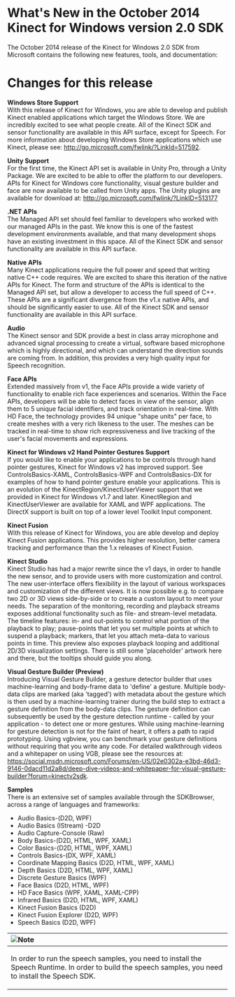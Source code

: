 What's New in the October 2014 Kinect for Windows version 2.0 SDK  
=================================================================  

The October 2014 release of the Kinect for Windows 2.0 SDK from Microsoft contains the following new features, tools, and documentation:  

<span id="ID4ER"></span>

Changes for this release  
========================  

**Windows Store Support**    
With this release of Kinect for Windows, you are able to develop and publish Kinect enabled applications which target the Windows Store. We are incredibly excited to see what people create. All of the Kinect SDK and sensor functionality are available in this API surface, except for Speech. For more information about developing Windows Store applications which use Kinect, please see: <http://go.microsoft.com/fwlink/?LinkId=517592>.  

**Unity Support**    
For the first time, the Kinect API set is available in Unity Pro, through a Unity Package. We are excited to be able to offer the platform to our developers. APIs for Kinect for Windows core functionality, visual gesture builder and face are now available to be called from Unity apps. The Unity plugins are available for download at: <http://go.microsoft.com/fwlink/?LinkID=513177>

**.NET APIs**    
The Managed API set should feel familiar to developers who worked with our managed APIs in the past. We know this is one of the fastest development environments available, and that many development shops have an existing investment in this space. All of the Kinect SDK and sensor functionality are available in this API surface.  

**Native APIs**    
Many Kinect applications require the full power and speed that writing native C++ code requires. We are excited to share this iteration of the native APIs for Kinect. The form and structure of the APIs is identical to the Managed API set, but allow a developer to access the full speed of C++. These APIs are a significant divergence from the v1.x native APIs, and should be significantly easier to use. All of the Kinect SDK and sensor functionality are available in this API surface.  

**Audio**    
The Kinect sensor and SDK provide a best in class array microphone and advanced signal processing to create a virtual, software based microphone which is highly directional, and which can understand the direction sounds are coming from. In addition, this provides a very high quality input for Speech recognition.  

**Face APIs**    
Extended massively from v1, the Face APIs provide a wide variety of functionality to enable rich face experiences and scenarios. Within the Face APIs, developers will be able to detect faces in view of the sensor, align them to 5 unique facial identifiers, and track orientation in real-time. With HD Face, the technology provides 94 unique "shape units" per face, to create meshes with a very rich likeness to the user. The meshes can be tracked in real-time to show rich expressiveness and live tracking of the user's facial movements and expressions.  

**Kinect for Windows v2 Hand Pointer Gestures Support**    
If you would like to enable your applications to be controls through hand pointer gestures, Kinect for Windows v2 has improved support. See ControlsBasics-XAML, ControlsBasics-WPF and ControlsBasics-DX for examples of how to hand pointer gesture enable your applications. This is an evolution of the KinectRegion/KinectUserViewer support that we provided in Kinect for Windows v1.7 and later. KinectRegion and KinectUserViewer are available for XAML and WPF applications. The DirectX support is built on top of a lower level Toolkit Input component.  

**Kinect Fusion**    
With this release of Kinect for Windows, you are able develop and deploy Kinect Fusion applications. This provides higher resolution, better camera tracking and performance than the 1.x releases of Kinect Fusion.  

**Kinect Studio**    
Kinect Studio has had a major rewrite since the v1 days, in order to handle the new sensor, and to provide users with more customization and control. The new user-interface offers flexibility in the layout of various workspaces and customization of the different views. It is now possible e.g. to compare two 2D or 3D views side-by-side or to create a custom layout to meet your needs. The separation of the monitoring, recording and playback streams exposes additional functionality such as file- and stream-level metadata. The timeline features: in- and out-points to control what portion of the playback to play; pause-points that let you set multiple points at which to suspend a playback; markers, that let you attach meta-data to various points in time. This preview also exposes playback looping and additional 2D/3D visualization settings. There is still some 'placeholder' artwork here and there, but the tooltips should guide you along.  

**Visual Gesture Builder (Preview)**    
Introducing Visual Gesture Builder, a gesture detector builder that uses machine-learning and body-frame data to 'define' a gesture. Multiple body-data clips are marked (aka 'tagged') with metadata about the gesture which is then used by a machine-learning trainer during the build step to extract a gesture definition from the body-data clips. The gesture definition can subsequently be used by the gesture detection runtime - called by your application - to detect one or more gestures. While using machine-learning for gesture detection is not for the faint of heart, it offers a path to rapid prototyping. Using vgbview, you can benchmark your gesture definitions without requiring that you write any code. For detailed walkthrough videos and a whitepaper on using VGB, please see the resources at: <https://social.msdn.microsoft.com/Forums/en-US/02e0302a-e3bd-46d3-9146-0dacd11d2a8d/deep-dive-videos-and-whitepaper-for-visual-gesture-builder?forum=kinectv2sdk>.  

**Samples**    
There is an extensive set of samples available through the SDKBrowser, across a range of languages and frameworks:  

-   Audio Basics-(D2D, WPF)  
-   Audio Basics (IStream) -D2D  
-   Audio Capture-Console (Raw)  
-   Body Basics-(D2D, HTML, WPF, XAML)  
-   Color Basics-(D2D, HTML, WPF, XAML)  
-   Controls Basics-(DX, WPF, XAML)  
-   Coordinate Mapping Basics (D2D, HTML, WPF, XAML)  
-   Depth Basics (D2D, HTML, WPF, XAML)  
-   Discrete Gesture Basics (WPF)  
-   Face Basics (D2D, HTML, WPF)  
-   HD Face Basics (WPF, XAML, XAML-CPP)  
-   Infrared Basics (D2D, HTML, WPF, XAML)  
-   Kinect Fusion Basics (D2D)  
-   Kinect Fusion Explorer (D2D, WPF)  
-   Speech Basics (D2D, WPF)  

<table>
<colgroup>
<col width="100%" />
</colgroup>
<thead>
<tr class="header">
<th align="left"><img src="../resources/note.gif" />Note</th>
</tr>
</thead>
<tbody>
<tr class="odd">
<td align="left"><p>In order to run the speech samples, you need to install the Speech Runtime. In order to build the speech samples, you need to install the Speech SDK.</p></td>
</tr>
</tbody>
</table>



<!--Please do not edit the data in the comment block below.-->
<!--
TOCTitle : What's New in the October 2014 Kinect for Windows version 2.0 SDK
RLTitle : What's New in the October 2014 Kinect for Windows version 2.0 SDK
KeywordA : O:Microsoft.Kinect.k4w_whats_new_v2
KeywordA : 0d75be2c-ffe8-64a3-3889-bae4db0554de
KeywordK : What's New in the October 2014 Kinect for Windows version 2.0 SDK
KeywordK : introduction, system requirements
AssetID : 0d75be2c-ffe8-64a3-3889-bae4db0554de
Locale : en-us
CommunityContent : 1
TopicType : kbOrient
DocSet : K4Wv2
ProjType : K4Wv2Proj
Technology : Kinect for Windows
Product : Kinect for Windows SDK v2
productversion : 20
-->
